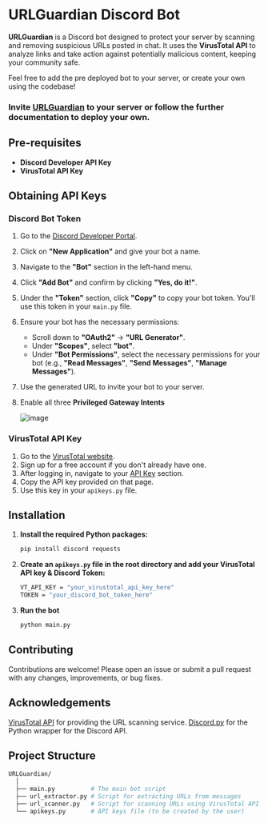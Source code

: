 # URLGuardian Discord Bot

**URLGuardian** is a Discord bot designed to protect your server by scanning and removing suspicious URLs posted in chat. It uses the **VirusTotal API** to analyze links and take action against potentially malicious content, keeping your community safe.

Feel free to add the pre deployed bot to your server, or create your own using the codebase!

### **Invite [URLGuardian](https://discord.com/oauth2/authorize?client_id=1272081904258252863) to your server** or follow the further documentation to deploy your own.
## Pre-requisites

- **Discord Developer API Key**
- **VirusTotal API Key**

## Obtaining API Keys

### Discord Bot Token

1. Go to the [Discord Developer Portal](https://discord.com/developers/applications).
2. Click on **"New Application"** and give your bot a name.
3. Navigate to the **"Bot"** section in the left-hand menu.
4. Click **"Add Bot"** and confirm by clicking **"Yes, do it!"**.
5. Under the **"Token"** section, click **"Copy"** to copy your bot token. You'll use this token in your `main.py` file.
6. Ensure your bot has the necessary permissions:
   - Scroll down to **"OAuth2"** -> **"URL Generator"**.
   - Under **"Scopes"**, select **"bot"**.
   - Under **"Bot Permissions"**, select the necessary permissions for your bot (e.g., **"Read Messages"**, **"Send Messages"**, **"Manage Messages"**).
7. Use the generated URL to invite your bot to your server.
8. Enable all three **Privileged Gateway Intents**
   
   ![image](https://github.com/user-attachments/assets/c5868f6b-4b39-4000-b8a2-fec48ad51fd4)


### VirusTotal API Key

1. Go to the [VirusTotal website](https://www.virustotal.com/).
2. Sign up for a free account if you don't already have one.
3. After logging in, navigate to your [API Key](https://www.virustotal.com/gui/user/[YourUsername]/apikey) section.
4. Copy the API key provided on that page.
5. Use this key in your `apikeys.py` file.

## Installation

1. **Install the required Python packages:**

   ```bash
   pip install discord requests
   
2. **Create an `apikeys.py` file in the root directory and add your VirusTotal API key & Discord Token:**
   
   ```bash
   VT_API_KEY = "your_virustotal_api_key_here"
   TOKEN = "your_discord_bot_token_here"

3. **Run the bot**

   ```bash
   python main.py

## Contributing

Contributions are welcome! Please open an issue or submit a pull request with any changes, improvements, or bug fixes.

## Acknowledgements

  [VirusTotal API](https://www.virustotal.com/) for providing the URL scanning service.
  [Discord.py](https://discordpy.readthedocs.io/en/stable/) for the Python wrapper for the Discord API.


## **Project Structure**

  ```graphql
  URLGuardian/
    │
    ├── main.py          # The main bot script
    ├── url_extractor.py # Script for extracting URLs from messages
    ├── url_scanner.py   # Script for scanning URLs using VirusTotal API
    └── apikeys.py       # API keys file (to be created by the user)
